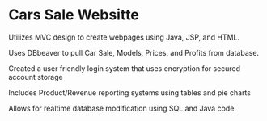 # Cars Sale Websitte

Utilizes MVC design to create webpages using Java, JSP, and HTML.

Uses DBbeaver to pull Car Sale, Models, Prices, and Profits from database.

Created a user friendly login system that uses encryption for secured account storage 

Includes Product/Revenue reporting systems using tables and pie charts

Allows for realtime database modification using SQL and Java code.
